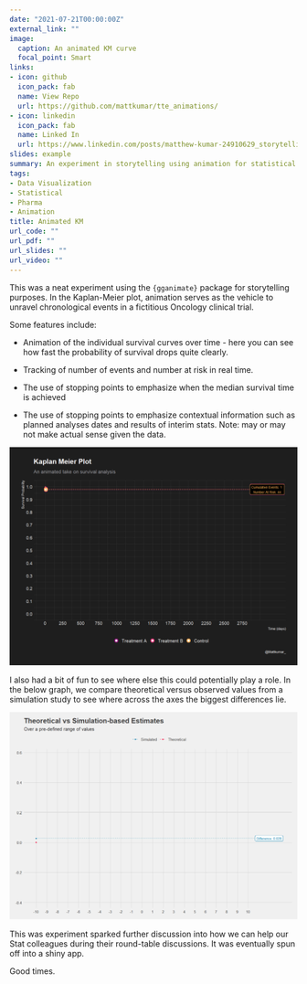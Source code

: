 ```yaml
---
date: "2021-07-21T00:00:00Z"
external_link: ""
image:
  caption: An animated KM curve
  focal_point: Smart
links:
- icon: github
  icon_pack: fab
  name: View Repo
  url: https://github.com/mattkumar/tte_animations/
- icon: linkedin
  icon_pack: fab
  name: Linked In
  url: https://www.linkedin.com/posts/matthew-kumar-24910629_storytellingwithdata-rstats-datascience-activity-6823690592946667520-nSl5?utm_source=linkedin_share&utm_medium=member_desktop_web
slides: example
summary: An experiment in storytelling using animation for statistical analysis
tags:
- Data Visualization
- Statistical
- Pharma
- Animation
title: Animated KM
url_code: ""
url_pdf: ""
url_slides: ""
url_video: ""
---
```


This was a neat experiment using the `{gganimate}` package for storytelling purposes. In the Kaplan-Meier plot, animation serves as the vehicle to unravel chronological events in a fictitious Oncology clinical trial. 

Some features include:
+ Animation of the individual survival curves over time - here you can see how fast the probability of survival drops quite clearly.

+ Tracking of number of events and number at risk in real time.

+ The use of stopping points to emphasize when the median survival time is achieved

+ The use of stopping points to emphasize contextual information such as planned analyses dates and results of interim stats. Note: may or may not make actual sense given the data.

![km](km.gif) 

I also had a bit of fun to see where else this could potentially play a role. In the below graph, we compare theoretical versus observed values from a simulation study to see where across the axes the biggest differences lie.

![sim](curve.gif)

This was experiment sparked further discussion into how we can help our Stat colleagues during their round-table discussions. It was eventually spun off into a shiny app.

Good times.
